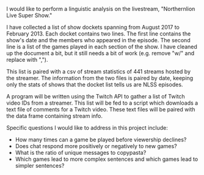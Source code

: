 I would like to perform a linguistic analysis on the livestream, "Northernlion Live Super Show." 

I have collected a list of show dockets spanning from August 2017 to February 2013. Each docket contains two lines. The first line contains the show's date and the members who appeared in the episode. The second line is a list of the games played in each section of the show. I have cleaned up the document a bit, but it still needs a bit of work (e.g. remove "w/" and replace with ",").

This list is paired with a csv of stream statistics of 441 streams hosted by the streamer. The information from the two files is paired by date, keeping only the stats of shows that the docket list tells us are NLSS episodes.

A program will be written using the Twitch API to gather a list of Twitch video IDs from a streamer. This list will be fed to a script which downloads a text file of comments for a Twitch video. These text files will be paired with the data frame containing stream info.

Specific questions I would like to address in this project include:

* How many times can a game be played before viewership declines?
* Does chat respond more positively or negatively to new games?
* What is the ratio of unique messages to copypasta?
* Which games lead to more complex sentences and which games lead to simpler sentences?